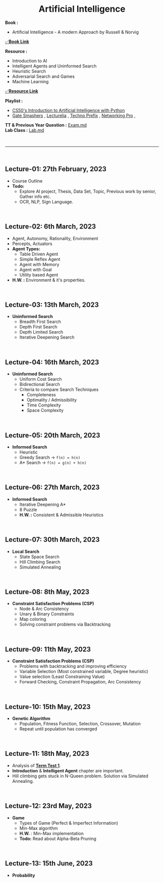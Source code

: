 <h1 align="center">Artificial Intelligence</h1>

**Book :**
- Artificial Intelligence - A modern Approach by Russell & Norvig

[✅**Book Link**][book]

[book]: https://drive.google.com/drive/folders/1cuc0XdBXW1RaipbVnF4KwFxZqa3DW1os?usp=sharing

**Resource :**
- Introduction to AI
- Intelligent Agents and Uninformed Search
- Heuristic Search
- Adversarial Search and Games
- Machine Learning 

[✅**Resource Link**](https://drive.google.com/drive/folders/1ThBKRU7DFpFnEgfe9j4ZkuItXGM7j1ZQ?usp=drive_link)

**Playlist :** 
- [CS50's Introduction to Artificial Intelligence with Python](https://www.youtube.com/playlist?list=PLBw9d_OueVJS_084gYQexJ38LC2LEhpR4)
- [Gate Smashers](https://www.youtube.com/playlist?list=PLxCzCOWd7aiHGhOHV-nwb0HR5US5GFKFI) ,
[Lecturelia](https://www.youtube.com/playlist?list=PLncy2sD7w4YrJTxgIEZ_GN6Ja9Wp8iLgj) ,
[Techno Prefix](https://www.youtube.com/playlist?list=PLCK1b2JkxwlieBnTBc-okFhVraathHGA1) ,
[Networking Pro](https://www.youtube.com/playlist?list=PLMW5djzR9cKPldpj8BunTOfM9PSzXQDRF) ,


**TT & Previous Year Question :** [Exam.md](Exam.md)<br>
**Lab Class :** [Lab.md](Lab.md)

<br><hr><br>

<h2>Lecture-01: 27th February, 2023</h2>

- Course Outline
- **Todo:**
    - Explore AI project, Thesis, Data Set, Topic, Previous work by senior, Gather info etc.
    - OCR, NLP, Sign Language.

<br><h2>Lecture-02: 6th March, 2023</h2>

- Agent, Autonomy, Rationality, Environment
- Percepts, Actuators
- **Agent Types:**
    - Table Driven Agent
    - Simple Reflex Agent
    - Agent with Memory
    - Agent with Goal
    - Utility based Agent
- **H.W. :** Environment & it's properties.

<br><h2>Lecture-03: 13th March, 2023</h2>

- **Uninformed Search**
    - Breadth First Search
    - Depth First Search
    - Depth Limited Search
    - Iterative Deepening Search

<br><h2>Lecture-04: 16th March, 2023</h2>

- **Uninformed Search**
    - Uniform Cost Search
    - Bidirectional Search
    - Criteria to compare Search Techniques
        - Completeness
        - Optimality / Admissibility
        - Time Complexity
        - Space Complexity

<br><h2>Lecture-05: 20th March, 2023</h2>

- **Informed Search**
    - Heuristic
    - Greedy Search -> `f(n) = h(n)`
    - A* Search -> `f(n) = g(n) + h(n)`

<br><h2>Lecture-06: 27th March, 2023</h2>

- **Informed Search**
    - Iterative Deepening A*
    - 8 Puzzle
    - **H.W. :** Consistent & Admissible Heuristics

<br><h2>Lecture-07: 30th March, 2023</h2>

- **Local Search**
    - State Space Search
    - Hill Climbing Search
    - Simulated Annealing

<br><h2>Lecture-08: 8th May, 2023</h2>

- **Constraint Satisfaction Problems (CSP)**
    - Node & Arc Consistency
    - Unary & Binary Constraints
    - Map coloring
    - Solving constraint problems via Backtracking 

<br><h2>Lecture-09: 11th May, 2023</h2>

- **Constraint Satisfaction Problems (CSP)**
    - Problems with backtracking and improving efficiency
    - Variable Selection (Most constrained variable, Degree heuristic)
    - Value selection (Least Constraining Value)
    - Forward Checking, Constraint Propagation, Arc Consistency

<br><h2>Lecture-10: 15th May, 2023</h2>

- **Genetic Algorithm**
    - Population, Fitness Function, Selection, Crossover, Mutation
    - Repeat until population has converged

<br><h2>Lecture-11: 18th May, 2023</h2>

- Analysis of [**Term Test 1**](Exam.md).
- **Introduction** & **Intelligent Agent** chapter are important.
- Hill climbing gets stuck in N-Queen problem. Solution via Simulated Annealing.

<br><h2>Lecture-12: 23rd May, 2023</h2>

- **Game**
    - Types of Game (Perfect & Imperfect Information)
    - Min-Max algorithm
    - **H.W.** : Min-Max implementation
    - **Todo:** Read about Alpha-Beta Pruning

<br><h2>Lecture-13: 15th June, 2023</h2>

- **Probability**